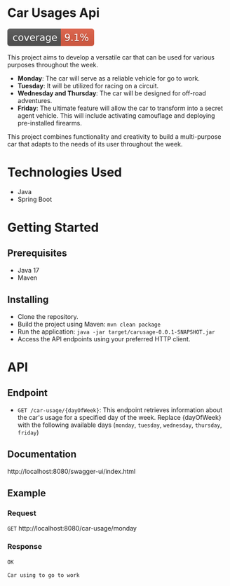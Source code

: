 # Car Usages Api
![Coverage](.github/badges/jacoco.svg)

This project aims to develop a versatile car that can be used for various purposes throughout the week.

- **Monday**: The car will serve as a reliable vehicle for go to work.
- **Tuesday**: It will be utilized for racing on a circuit.
- **Wednesday and Thursday**: The car will be designed for off-road adventures.
- **Friday**: The ultimate feature will allow the car to transform into a secret agent vehicle. This will include activating camouflage and deploying pre-installed firearms.

This project combines functionality and creativity to build a multi-purpose car that adapts to the needs of its user throughout the week.

# Technologies Used

- Java
- Spring Boot

# Getting Started

## Prerequisites

- Java 17
- Maven

## Installing

- Clone the repository.
- Build the project using Maven: `mvn clean package`
- Run the application: `java -jar target/carusage-0.0.1-SNAPSHOT.jar`
- Access the API endpoints using your preferred HTTP client.

# API

## Endpoint

- `GET /car-usage/{dayOfWeek}`: This endpoint retrieves information about the car's usage for a specified day of the week. Replace {dayOfWeek} with the following available days (`monday`, `tuesday`, `wednesday`, `thursday`, `friday`)

## Documentation

http://localhost:8080/swagger-ui/index.html

## Example

### Request

`GET` http://localhost:8080/car-usage/monday

### Response

`OK`


```
Car using to go to work
```